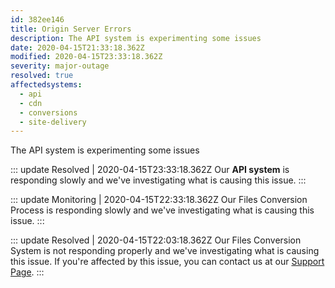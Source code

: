 ```yaml
---
id: 382ee146
title: Origin Server Errors
description: The API system is experimenting some issues
date: 2020-04-15T21:33:18.362Z
modified: 2020-04-15T23:33:18.362Z
severity: major-outage
resolved: true
affectedsystems:
  - api
  - cdn
  - conversions
  - site-delivery
---
```


The API system is experimenting some issues


::: update Resolved | 2020-04-15T23:33:18.362Z
Our **API system** is responding slowly and we've investigating what is causing this issue.
:::

::: update Monitoring | 2020-04-15T22:33:18.362Z
Our Files Conversion Process is responding slowly and we've investigating what is causing this issue.
:::

::: update Resolved | 2020-04-15T22:03:18.362Z
Our Files Conversion System is not responding properly and we've investigating what is causing this issue. If you're affected by this issue, you can contact us at our [Support Page](https://statusfy.marquez.co).
:::

